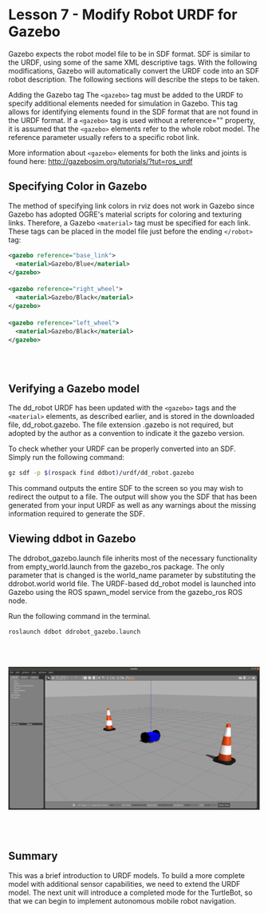 # Lesson 7 - Modify Robot URDF for Gazebo

Gazebo expects the robot model file to be in SDF format. SDF is similar to the URDF, using some of the same XML descriptive tags. With the following modifications, Gazebo will automatically convert the URDF code into an SDF robot description. The following sections will describe the steps to be taken.

Adding the Gazebo tag
The ```<gazebo>``` tag must be added to the URDF to specify additional elements needed for simulation in Gazebo. This tag allows for identifying elements found in the SDF format that are not found in the URDF format. If a ```<gazebo>``` tag is used without a reference="" property, it is assumed that the ```<gazebo>``` elements refer to the whole robot model. The reference parameter usually refers to a specific robot link.

More information about ```<gazebo>``` elements for both the links and joints is found here: http://gazebosim.org/tutorials/?tut=ros_urdf


## Specifying Color in Gazebo

The method of specifying link colors in rviz does not work in Gazebo since Gazebo has adopted OGRE's material scripts for coloring and texturing links. Therefore, a Gazebo ```<material>``` tag must be specified for each link. These tags can be placed in the model file just before the ending ```</robot>``` tag:

```xml
<gazebo reference="base_link">
  <material>Gazebo/Blue</material>
</gazebo>

<gazebo reference="right_wheel">
  <material>Gazebo/Black</material>
</gazebo>

<gazebo reference="left_wheel">
  <material>Gazebo/Black</material>
</gazebo>
```

</br></br>

## Verifying a Gazebo model

The dd_robot URDF has been updated with the ```<gazebo>``` tags and the ```<material>``` elements, as described earlier, and is stored in the downloaded file, dd_robot.gazebo. The file extension .gazebo is not required, but adopted by the author as a convention to indicate it the gazebo version.


To check whether your URDF can be properly converted into an SDF. Simply run the following command:

```bash
gz sdf -p $(rospack find ddbot)/urdf/dd_robot.gazebo
```

This command outputs the entire SDF to the screen so you may wish to redirect the output to a file. The output will show you the SDF that has been generated from your input URDF as well as any warnings about the missing information required to generate the SDF.


## Viewing ddbot in Gazebo

The ddrobot_gazebo.launch file inherits most of the necessary functionality from empty_world.launch from the gazebo_ros package. The only parameter that is changed is the world_name parameter by substituting the ddrobot.world world file. The URDF-based dd_robot model is launched into Gazebo using the ROS spawn_model service from the gazebo_ros ROS node.

Run the following command in the terminal.

```bash
roslaunch ddbot ddrobot_gazebo.launch
```

</br></br>

![ddbot_gazebo](./images/ddbot_gazebo.png)

</br></br>

## Summary

This was a brief introduction to URDF models. To build a more complete model with additional sensor capabilities, we need to extend the URDF model. The next unit will introduce a completed mode for the TurtleBot, so that we can begin to implement autonomous mobile robot navigation.